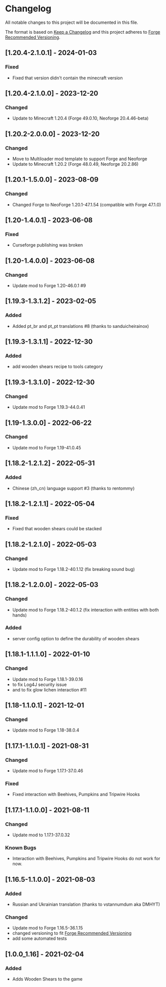 # Changelog
All notable changes to this project will be documented in this file.

The format is based on [Keep a Changelog](http://keepachangelog.com/en/1.0.0/) and this project adheres to [Forge Recommended Versioning](https://mcforge.readthedocs.io/en/latest/conventions/versioning/).

## [1.20.4-2.1.0.1] - 2024-01-03
### Fixed
- Fixed that version didn't contain the minecraft version

## [1.20.4-2.1.0.0] - 2023-12-20
### Changed
- Update to Minecraft 1.20.4 (Forge 49.0.10, Neoforge 20.4.46-beta)

## [1.20.2-2.0.0.0] - 2023-12-20
### Changed
- Move to Multiloader mod template to support Forge and Neoforge
- Update to Minecraft 1.20.2 (Forge 48.0.49, Neoforge 20.2.86)

## [1.20.1-1.5.0.0] - 2023-08-09
### Changed
- Changed Forge to NeoForge 1.20.1-47.1.54 (compatible with Forge 47.1.0)

## [1.20-1.4.0.1] - 2023-06-08
### Fixed
- Curseforge publishing was broken

## [1.20-1.4.0.0] - 2023-06-08
### Changed
- Update mod to Forge 1.20-46.0.1 #9

## [1.19.3-1.3.1.2] - 2023-02-05
### Added
- Added pt_br and pt_pt translations #8 (thanks to sanduicheirainox)

## [1.19.3-1.3.1.1] - 2022-12-30
### Added
- add wooden shears recipe to tools category

## [1.19.3-1.3.1.0] - 2022-12-30
### Changed
- Update mod to Forge 1.19.3-44.0.41

## [1.19-1.3.0.0] - 2022-06-22
### Changed
- Update mod to Forge 1.19-41.0.45

## [1.18.2-1.2.1.2] - 2022-05-31
### Added
- Chinese (zh_cn) language support #3 (thanks to rentommy)

## [1.18.2-1.2.1.1] - 2022-05-04
### Fixed
- Fixed that wooden shears could be stacked

## [1.18.2-1.2.1.0] - 2022-05-03
### Changed
- Update mod to Forge 1.18.2-40.1.12 (fix breaking sound bug)

## [1.18.2-1.2.0.0] - 2022-05-03
### Changed
- Update mod to Forge 1.18.2-40.1.2 (fix interaction with entities with both hands)

### Added
- server config option to define the durability of wooden shears

## [1.18.1-1.1.1.0] - 2022-01-10
### Changed
- Update mod to Forge 1.18.1-39.0.16
- to fix Log4J security issue
- and to fix glow lichen interaction #11

## [1.18-1.1.0.1] - 2021-12-01
### Changed
- Update mod to Forge 1.18-38.0.4

## [1.17.1-1.1.0.1] - 2021-08-31
### Changed
- Update mod to Forge 1.17.1-37.0.46

### Fixed
- Fixed interaction with Beehives, Pumpkins and Tripwire Hooks

## [1.17.1-1.1.0.0] - 2021-08-11
### Changed
- Update mod to 1.17.1-37.0.32

### Known Bugs
- Interaction with Beehives, Pumpkins and Tripwire Hooks do not work for now.

## [1.16.5-1.1.0.0] - 2021-08-03
### Added
- Russian and Ukrainian translation (thanks to vstannumdum aka DMHYT)

### Changed
- Update mod to Forge 1.16.5-36.1.15
- changed versioning to fit [Forge Recommended Versioning](https://mcforge.readthedocs.io/en/latest/conventions/versioning/)
- add some automated tests

## [1.0.0_1.16] - 2021-02-04
### Added
- Adds Wooden Shears to the game

